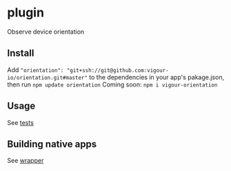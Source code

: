 # plugin
Observe device orientation

## Install
Add `"orientation": "git+ssh://git@github.com:vigour-io/orientation.git#master"` to the dependencies in your app's pakage.json, then run `npm update orientation`
Coming soon: `npm i vigour-orientation`

## Usage
See [tests](test)

## Building native apps
See [wrapper](http://github.com/vigour-io/vigour-native)
